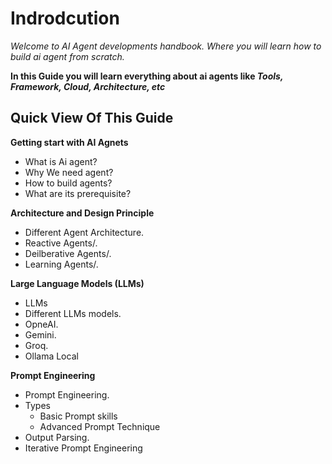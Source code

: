# Indrodcution

*Welcome to AI Agent developments handbook. Where you will learn how to build ai agent from scratch.*

**In this Guide you will learn everything about ai agents like *Tools, Framework, Cloud, Architecture, etc***

## Quick View Of This Guide
**Getting start with AI Agnets**
- What is Ai agent?
- Why We need agent?
- How to build agents?
- What are its prerequisite?

**Architecture and Design Principle**
- Different Agent Architecture.
- Reactive Agents/.
- Deilberative Agents/.
- Learning Agents/.

**Large Language Models (LLMs)**
- LLMs
- Different LLMs models.
- OpneAI.
- Gemini.
- Groq.
- Ollama Local

**Prompt Engineering**
- Prompt Engineering.
- Types
    - Basic Prompt skills
    - Advanced Prompt Technique
- Output Parsing.
- Iterative Prompt Engineering

